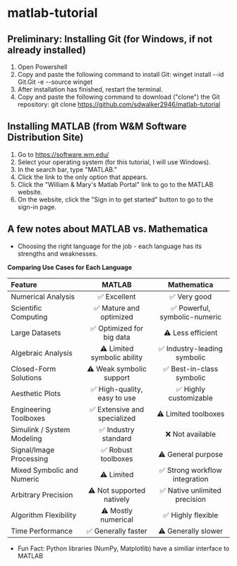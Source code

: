 # matlab-tutorial

## Preliminary: Installing Git (for Windows, if not already installed)
1. Open Powershell
2. Copy and paste the following command to install Git: winget install --id Git.Git -e --source winget
3. After installation has finished, restart the terminal.
4. Copy and paste the following command to download ("clone") the Git repository: git clone https://github.com/sdwalker2946/matlab-tutorial

## Installing MATLAB (from W&M Software Distribution Site)
1. Go to https://software.wm.edu/
2. Select your operating system (for this tutorial, I will use Windows).
3. In the search bar, type "MATLAB."
4. Click the link to the only option that appears.
5. Click the "William & Mary's Matlab Portal" link to go to the MATLAB website.
6. On the website, click the "Sign in to get started" button to go to the sign-in page.

## A few notes about MATLAB vs. Mathematica
* Choosing the right language for the job - each language has its strengths and weaknesses.

**Comparing Use Cases for Each Language**

| Feature                     | MATLAB                      | Mathematica                   |
|:----------------------------|:---------------------------:|:----------------------------:|
| Numerical Analysis           | ✅ Excellent                 | ✅ Very good                  |
| Scientific Computing         | ✅ Mature and optimized      | ✅ Powerful, symbolic-numeric |
| Large Datasets              | ✅ Optimized for big data    | ⚠️ Less efficient             |
| Algebraic Analysis          | ⚠️ Limited symbolic ability  | ✅ Industry-leading symbolic  |
| Closed-Form Solutions       | ⚠️ Weak symbolic support     | ✅ Best-in-class symbolic     |
| Aesthetic Plots            | ✅ High-quality, easy to use | ✅ Highly customizable        |
| Engineering Toolboxes       | ✅ Extensive and specialized | ⚠️ Limited toolboxes          |
| Simulink / System Modeling  | ✅ Industry standard         | ❌ Not available              |
| Signal/Image Processing     | ✅ Robust toolboxes          | ⚠️ General purpose            |
| Mixed Symbolic and Numeric  | ⚠️ Limited                  | ✅ Strong workflow integration|
| Arbitrary Precision         | ⚠️ Not supported natively   | ✅ Native unlimited precision |
| Algorithm Flexibility       | ⚠️ Mostly numerical         | ✅ Highly flexible            |
| Time Performance           | ✅ Generally faster          | ⚠️ Generally slower           |


* Fun Fact: Python libraries (NumPy, Matplotlib) have a similiar interface to MATLAB